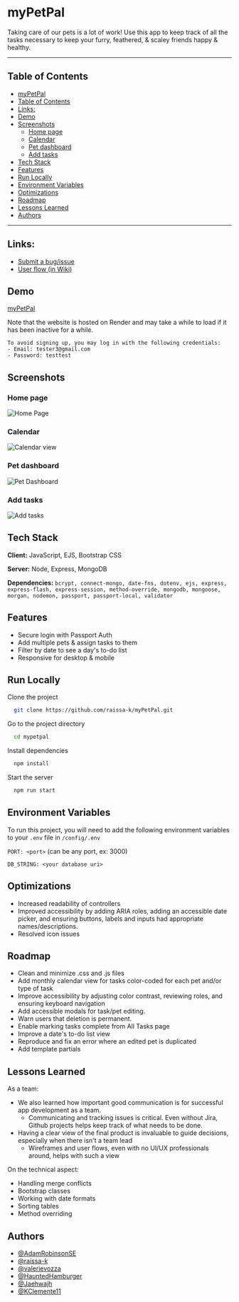 
# myPetPal

Taking care of our pets is a lot of work! Use this app to keep track of all the tasks necessary to keep your furry, feathered, & scaley friends happy & healthy.
***
## Table of Contents
* [myPetPal](#mypetpal)
* [Table of Contents](#table-of-contents)
* [Links:](#links-)
* [Demo](#demo)
* [Screenshots](#screenshots)
  + [Home page](#home-page)
  + [Calendar](#calendar)
  + [Pet dashboard](#pet-dashboard)
  + [Add tasks](#add-tasks)
* [Tech Stack](#tech-stack)
* [Features](#features)
* [Run Locally](#run-locally)
* [Environment Variables](#environment-variables)
* [Optimizations](#optimizations)
* [Roadmap](#roadmap)
* [Lessons Learned](#lessons-learned)
* [Authors](#authors)
***
## Links: 
- [Submit a bug/issue](https://github.com/raissa-k/myPetPal/issues)
- [User flow (in Wiki)](https://github.com/raissa-k/myPetPal/wiki/User-flow)


## Demo

[myPetPal](https://myPetPal.onrender.com)

Note that the website is hosted on Render and may take a while to load if it has been inactive for a while.
```
To avoid signing up, you may log in with the following credentials:
- Email: tester3@gmail.com
- Password: testtest
```


## Screenshots

### Home page
![Home Page](https://i.imgur.com/4itp9b7l.png)

### Calendar
![Calendar view](https://i.imgur.com/JBcxCOtl.png)

### Pet dashboard
![Pet Dashboard](https://i.imgur.com/UhVx5tPl.png)

### Add tasks
![Add tasks](https://i.imgur.com/j4AB1z3l.png)



## Tech Stack

**Client:** JavaScript, EJS, Bootstrap CSS

**Server:** Node, Express, MongoDB

**Dependencies:** 
```bcrypt, connect-mongo, date-fns, dotenv, ejs, express, express-flash, express-session, method-override, mongodb, mongoose, morgan, nodemon, passport, passport-local, validator```


## Features

- Secure login with Passport Auth
- Add multiple pets & assign tasks to them
- Filter by date to see a day's to-do list
- Responsive for desktop & mobile


## Run Locally

Clone the project

```bash
  git clone https://github.com/raissa-k/myPetPal.git
```

Go to the project directory

```bash
  cd mypetpal
```

Install dependencies

```bash
  npm install
```

Start the server

```bash
  npm run start
```


## Environment Variables

To run this project, you will need to add the following environment variables to your `.env` file in `/config/.env`

`PORT: <port>` (can be any port, ex: 3000)

`DB_STRING: <your database uri>`



## Optimizations

- Increased readability of controllers
- Improved accessibility by adding ARIA roles, adding an accessible date picker, and ensuring buttons, labels and inputs had appropriate names/descriptions.
- Resolved icon issues


## Roadmap

- Clean and minimize .css and .js files
- Add monthly calendar view for tasks color-coded for each pet and/or type of task
- Improve accessibility by adjusting color contrast, reviewing roles, and ensuring keyboard navigation
- Add accessible modals for task/pet editing.
- Warn users that deletion is permanent.
- Enable marking tasks complete from All Tasks page
- Improve a date's to-do list view
- Reproduce and fix an error where an edited pet is duplicated
- Add template partials


## Lessons Learned
As a team:
- We also learned how important good communication is for successful app development as a team.
  * Communicating and tracking issues is critical. Even without Jira, Github projects helps keep track of what needs to be done.
- Having a clear view of the final product is invaluable to guide decisions, especially when there isn't a team lead
  * Wireframes and user flows, even with no UI/UX professionals around, helps with such a view

On the technical aspect:
- Handling merge conflicts
- Bootstrap classes 
- Working with date formats
- Sorting tables
- Method overriding


## Authors

- [@AdamRobinsonSE](https://www.github.com/AdamRobinsonSE)
- [@raissa-k](https://www.github.com/raissa-k)
- [@valerievozza](https://www.github.com/valerievozza)
- [@HauntedHamburger](https://www.github.com/HauntedHamburger)
- [@Jaehwajh](https://www.github.com/Jaehwajh)
- [@KClemente11](https://www.github.com/KClemente11)